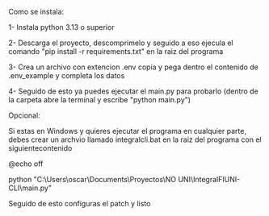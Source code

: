 Como se instala:

1- Instala python 3.13 o superior

2- Descarga el proyecto, descomprimelo y seguido a eso ejecula el comando 
"pip install -r requirements.txt" en la raiz del programa

3- Crea un archivo con extencion .env copia y pega dentro el contenido de .env_example y completa los datos

4- Seguido de esto ya puedes ejecutar el main.py para probarlo (dentro de la carpeta abre la terminal y escribe "python main.py")

Opcional:

Si estas en Windows y quieres ejecutar el programa en cualquier parte, debes crear un archvio llamado integralcli.bat en la raiz
del programa con el siguientecontenido

@echo off

python "C:\Users\oscar\Documents\Proyectos\NO UNI\IntegralFIUNI-CLI\main.py"

Seguido de esto configuras el patch y listo
